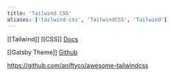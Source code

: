 ```yaml
---
title: 'Tailwind CSS'
aliases: ['tailwind-css', 'TailwindCSS', 'Tailwind']
---
```


[[Tailwind]] [[CSS]] [Docs](https://tailwindcss.com/)

[[Gatsby Theme]] [Github](https://github.com/talensjr/gatsby-theme-tailwindcss)

https://github.com/aniftyco/awesome-tailwindcss